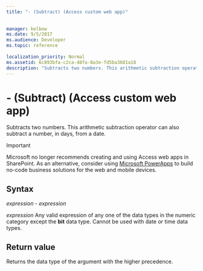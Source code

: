 ```yaml
---
title: "- (Subtract) (Access custom web app)"
 
 
manager: kelbow
ms.date: 9/5/2017
ms.audience: Developer
ms.topic: reference
  
localization_priority: Normal
ms.assetid: 6c893bfa-c2ca-48fa-8a3e-fd5ba3681a18
description: "Subtracts two numbers. This arithmetic subtraction operator can also subtract a number, in days, from a date."
---
```


# - (Subtract) (Access custom web app)

Subtracts two numbers. This arithmetic subtraction operator can also subtract a number, in days, from a date.
  
> [!IMPORTANT]
> Microsoft no longer recommends creating and using Access web apps in SharePoint. As an alternative, consider using [Microsoft PowerApps](https://powerapps.microsoft.com/en-us/) to build no-code business solutions for the web and mobile devices. 
  
## Syntax

 *expression*  -  *expression* 
  
 *expression*  Any valid expression of any one of the data types in the numeric category except the **bit** data type. Cannot be used with date or time data types. 
  
## Return value

Returns the data type of the argument with the higher precedence. 
  

